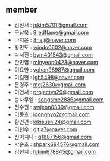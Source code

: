 ## member
- 김진서 : jskim5701@gmail.com
- 구남욱 : 9redflame@gmail.com
- 나지윤 : 8naji@naver.com
- 황민도 : windo0602@naver.com
- 박서진 : bym401543@gmail.com
- 한민엽 : minyeop0423@naver.com
- 이요한 : yohan98987@gmail.com
- 이길현 : lgh5498@naver.com
- 문경주 : mgj2630@gmail.com
- 이연서 : projectys29@gmail.com
- 송사무엘 : songsme2886@gmail.com
- 전수원 : swjeon0330@gmail.com
- 이동효 : idonghyo2@gmail.com
- 황인건 : kikisushi24@gmail.com
- 이현우 : gjtja7@naver.com
- 신이지니 : q1887156@gmail.com
- 박순호 : shpark694576@gmail.com
- 김현지 : hjkim678845@gmail.com 
